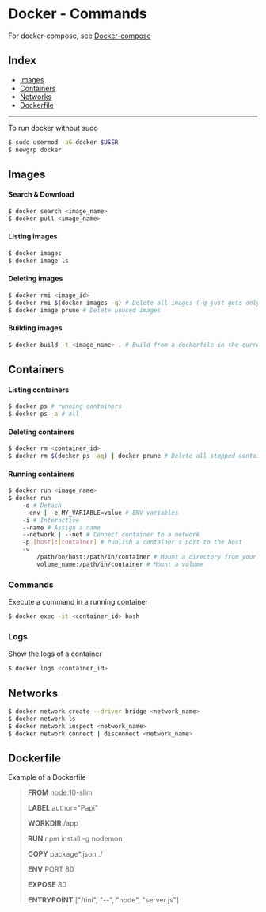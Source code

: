 # Docker - Commands

For docker-compose, see [Docker-compose](#https://github.com/ArianRai/Documentation/blob/main/Docker-compose.md)

## Index

-   [Images](#images)
-   [Containers](#containers)
-   [Networks](#networks)
-   [Dockerfile](#dockerfile)

---

To run docker without sudo

```bash
$ sudo usermod -aG docker $USER
$ newgrp docker
```

## Images

#### Search & Download

```bash
$ docker search <image_name>
$ docker pull <image_name>
```

#### Listing images

```bash
$ docker images
$ docker image ls
```

#### Deleting images

```bash
$ docker rmi <image_id>
$ docker rmi $(docker images -q) # Delete all images (-q just gets only the ID)
$ docker image prune # Delete unused images
```

#### Building images

```bash
$ docker build -t <image_name> . # Build from a dockerfile in the current directory
```

## Containers

#### Listing containers

```bash
$ docker ps # running containers
$ docker ps -a # all
```

#### Deleting containers

```bash
$ docker rm <container_id>
$ docker rm $(docker ps -aq) | docker prune # Delete all stopped containers
```

#### Running containers

```bash
$ docker run <image_name>
$ docker run
	-d # Detach
	--env | -e MY_VARIABLE=value # ENV variables
	-i # Interactive
	--name # Assign a name
	--network | --net # Connect container to a network
	-p [host]:[container] # Publish a container's port to the host
	-v
		/path/on/host:/path/in/container # Mount a directory from your machine
		volume_name:/path/in/container # Mount a volume
```

### Commands

Execute a command in a running container

```bash
$ docker exec -it <container_id> bash
```

### Logs

Show the logs of a container

```bash
$ docker logs <container_id>
```

## Networks

```bash
$ docker network create --driver bridge <network_name>
$ docker network ls
$ docker network inspect <network_name>
$ docker network connect | disconnect <network_name>
```

## Dockerfile

Example of a Dockerfile

> **FROM** node:10-slim
>
> **LABEL** author="Papi"
>
> **WORKDIR** /app
>
> **RUN** npm install -g nodemon
>
> **COPY** package\*.json ./
>
> **ENV** PORT 80
>
> **EXPOSE** 80
>
> **ENTRYPOINT** ["/tini", "--", "node", "server.js"]
